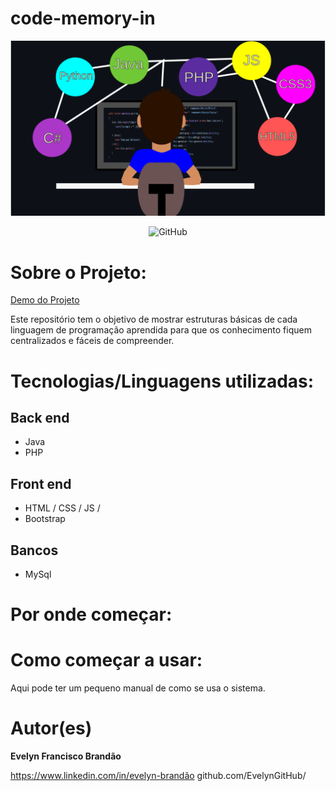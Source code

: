 # code-memory-in

<center>

<!-- ![Imagem de capa](https://github.com/seu_user/pasta/imagem.pgn) -->
![Imagem de capa](https://github.com/EvelynGitHub/assets/blob/main/img/lenguages.svg)

</center>
<center>

![GitHub](https://img.shields.io/github/license/EvelynGitHub/assets-readme)

</center>

# Sobre o Projeto:

[Demo do Projeto](https://link.para.demo.caso.houver)

Este repositório tem o objetivo de mostrar estruturas básicas de cada linguagem de programação aprendida para que os conhecimento fiquem centralizados e fáceis de compreender.


# Tecnologias/Linguagens utilizadas:

## Back end

- Java
- PHP

## Front end

- HTML / CSS / JS / 
- Bootstrap

## Bancos

- MySql

# Por onde começar:




# Como começar a usar:

Aqui pode ter um pequeno manual de como se usa o sistema.


# Autor(es)

**Evelyn Francisco Brandão**

https://www.linkedin.com/in/evelyn-brandão
github.com/EvelynGitHub/


